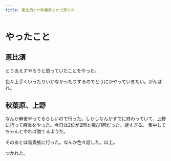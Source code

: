 ```yaml
---
title: 恵比須とか秋葉原とか上野とか
---
```


# やったこと

## 恵比須

とりあえずやろうと思っていたことをやった。

色々上手くいったりいかなかったりするのでどうにかやっていきたい。がんばれ。

## 秋葉原、上野

なんか麻雀やってるらしいので行った。しかしなんかすでに終わっていて、上野に行って麻雀をやった。今日は2位が2回と飛び1回だった。謎すぎる。
集中してちゃんとやれば勝てるようだ。

そのあとは鳥貴族に行った。なんか色々話した。以上。

つかれた。
